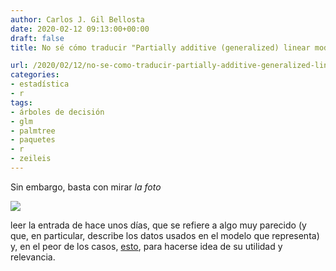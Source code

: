 ```yaml
---
author: Carlos J. Gil Bellosta
date: 2020-02-12 09:13:00+00:00
draft: false
title: No sé cómo traducir "Partially additive (generalized) linear model trees"

url: /2020/02/12/no-se-como-traducir-partially-additive-generalized-linear-model-trees/
categories:
- estadística
- r
tags:
- árboles de decisión
- glm
- palmtree
- paquetes
- r
- zeileis
---
```


Sin embargo, basta con mirar _la foto_

![](/wp-uploads/2020/02/palmtree-math-1024x788.png#center)

leer la entrada de hace unos días, que se refiere a algo muy parecido (y que, en particular, describe los datos usados en el modelo que representa) y, en el peor de los casos, [esto](https://eeecon.uibk.ac.at/~zeileis/news/palmtree/), para hacerse idea de su utilidad y relevancia.